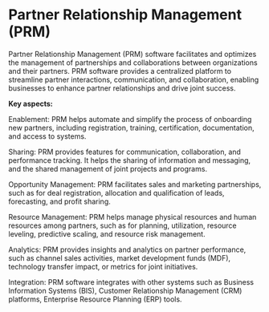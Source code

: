 # Partner Relationship Management (PRM)

Partner Relationship Management (PRM) software facilitates and optimizes the management of partnerships and collaborations between organizations and their partners. PRM software provides a centralized platform to streamline partner interactions, communication, and collaboration, enabling businesses to enhance partner relationships and drive joint success.

**Key aspects:**

Enablement: PRM helps automate and simplify the process of onboarding new partners, including registration, training, certification, documentation, and access to systems.

Sharing: PRM provides features for communication, collaboration, and performance tracking. It helps the sharing of information and messaging, and the shared management of joint projects and programs.

Opportunity Management: PRM facilitates sales and marketing partnerships, such as for deal registration, allocation and qualification of leads, forecasting, and profit sharing.

Resource Management: PRM helps manage physical resources and human resources among partners, such as for planning, utilization, resource leveling, predictive scaling, and resource risk management.

Analytics: PRM provides insights and analytics on partner performance, such as channel sales activities, market development funds (MDF), technology transfer impact, or metrics for joint initiatives.

Integration: PRM software integrates with other systems such as Business Information Systems (BIS), Customer Relationship Management (CRM) platforms, Enterprise Resource Planning (ERP) tools.
